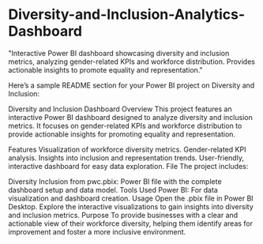 # Diversity-and-Inclusion-Analytics-Dashboard
 "Interactive Power BI dashboard showcasing diversity and inclusion metrics, analyzing gender-related KPIs and workforce distribution. Provides actionable insights to promote equality and representation."

Here’s a sample README section for your Power BI project on Diversity and Inclusion:

Diversity and Inclusion Dashboard
Overview
This project features an interactive Power BI dashboard designed to analyze diversity and inclusion metrics. It focuses on gender-related KPIs and workforce distribution to provide actionable insights for promoting equality and representation.

Features
Visualization of workforce diversity metrics.
Gender-related KPI analysis.
Insights into inclusion and representation trends.
User-friendly, interactive dashboard for easy data exploration.
File
The project includes:

Diversity Inclusion from pwc.pbix: Power BI file with the complete dashboard setup and data model.
Tools Used
Power BI: For data visualization and dashboard creation.
Usage
Open the .pbix file in Power BI Desktop.
Explore the interactive visualizations to gain insights into diversity and inclusion metrics.
Purpose
To provide businesses with a clear and actionable view of their workforce diversity, helping them identify areas for improvement and foster a more inclusive environment.
